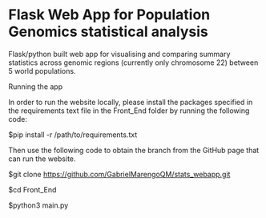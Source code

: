 # Flask Web App for Population Genomics statistical analysis 
Flask/python built web app for visualising and comparing summary statistics across genomic regions (currently only chromosome 22) between 5 world populations.

Running the app

In order to run the website locally, please install the packages specified in the requirements text file in the Front_End folder by running the following code:

$pip install -r /path/to/requirements.txt

Then use the following code to obtain the branch from the GitHub page that can run the website.

$git clone https://github.com/GabrielMarengoQM/stats_webapp.git

$cd Front_End

$python3 main.py
